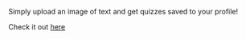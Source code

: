 Simply upload an image of text and get quizzes saved to your profile! 

Check it out [here](https://quizify-roan.vercel.app/)
